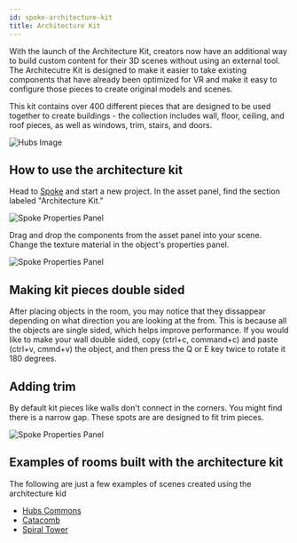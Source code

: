 ```yaml
---
id: spoke-architecture-kit
title: Architecture Kit
---
```


With the launch of the Architecture Kit, creators now have an additional way to build custom content for their 3D scenes without using an external tool. The Architecutre Kit is designed to make it easier to take existing components that have already been optimized for VR and make it easy to configure those pieces to create original models and scenes. 

This kit contains over 400 different pieces that are designed to be used together to create buildings - the collection includes wall, floor, ceiling, and roof pieces, as well as windows, trim, stairs, and doors. 

![Hubs Image](img/CoastalCliffHouseShot1.jpg)

## How to use the architecture kit

Head to [Spoke](https://hubs.mozilla.com/spoke) and start a new project. In the asset panel, find the section labeled "Architecture Kit."

![Spoke Properties Panel](img/spoke-architecture-kit-asset-panel.png)

Drag and drop the components from the asset panel into your scene. Change the texture material in the object's properties panel. 

![Spoke Properties Panel](img/spoke-architecture-kit-properties-panel.png)

## Making kit pieces double sided

After placing objects in the room, you may notice that they dissappear depending on what direction you are looking at the from. This is because all the objects are single sided, which helps improve performance. If you would like to make your wall double sided, copy (ctrl+c, command+c) and paste (ctrl+v, cmmd+v) the object, and then press the Q or E key twice to rotate it 180 degrees. 

## Adding trim

By default kit pieces like walls don't connect in the corners. You might find there is a narrow gap. These spots are are designed to fit trim pieces. 

![Spoke Properties Panel](img/spoke-architecture-kit-trim.png)

## Examples of rooms built with the architecture kit

The following are just a few examples of scenes created using the architecture kid
* [Hubs Commons](https://hubs.mozilla.com/scenes/T5QUL3L/hubs-commons) 
* [Catacomb](https://hubs.mozilla.com/scenes/kDTJ34d/catacomb)
* [Spiral Tower](https://hubs.mozilla.com/scenes/uNVZeKd/spiral-tower)
